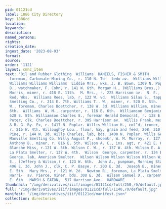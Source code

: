 ```yaml
---
pid: 01121cd
label: 1886 City Directory
key: 1886cd
location: 
keywords: 
description: 
named_persons: 
rights: 
creation_date: 
ingest_date: '2023-08-03'
format: 
source: 
order: '1121'
layout: cmhc_item
text: 'Oil and Rubber Glothing  Williams  DANIELS, FISHER & SMITH.     WIL 260 WIL  Lew,
  foreman, Carbonate Mining Co., r. 110 N. To-  ledo av.  Williams Williams Williams
  Williams Williams Williams  Liddie Mrs., wks. J. B. Bown, 1309 N. Poplar. Martin
  D., watchmaker, F. Cohn, r. 141 W. 6th. Morgan H., (Williams Bros.,) r. 131 E. 8th.
  Morris, miner, r. 418 E. 11th.  M. Mrs., r. 225 Harrison av.  N. E., lab, Harrison
  Red. Wks.  Williams Rees, lab, r. 122 W. vd.  Williams Silas S., tapper, Manville
  Smelting Co., r. 214 E. 7th. Williams T.. W., miner, r. 520 E. Sth.  Williams Walter
  W., foreman, Charles Boettcher, r. 138 W. 3d. Williams William, miner, r..211 E.
  6th.  Williams  W, M., carpenter, r. 116 E. 6th.  Williamson Benjamin, miner, r.
  628 E. 8th. Williamson Charles 8., foreman Herald Democrat, r. 138 E. 7th. Willingshoi
  Peter, clk, Charles Boettcher, r. 305 Harrison av.  Willis Frank, messenger, D.
  & R. G. Ry. Ex, r. 1417 N. Poplar. Willis William H., col’d, ironer, Vienna Laundry,
  r. 215 W. 4th. Willoughby Lou., flour, hay, grain and feed, 208, 210 and 212  *N.
  Pine, r. 144 W. 3d. Wills Charles, lab, bds. 1400 N. Poplar. Wills George, tapper,
  Manville Smelting Co. Willy August P., shoemkr, W. M. Murray, r. 127 W. 3d. Wilson
  Anthony B., miner, r. 816 E. 5th. Wilson A. C., ins. agt, r. 421 E. 6th. Wilson
  Blanche Miss, r.121 W. 5th. Wilson C. W., r. 137 W. 4th. Wilson E. A., assayer,
  La Plata Smelter, r. 137 W. 4th.  Wilson  George, carpenter, r. 134 E. 6th.  Wilson
  George, lab, American Smelter.  Wilson Wilson Wilson Wilson Wilson Wilson son Wilson  Henry
  E., (Jeffery & Wilson,) r. 123 W. 6th.  John A., pumpman, Morning Star mine, r.
  406 E. 3d. John J., clk, C. P. Basye, r. 203 E. 3d.  Joseph B., miner, bds. 626
  E. 5th.  Mary Mrs., r. 121 W. 2d.  Newton R., foreman, La Plata Smelter, r. 619
  Harri-  av. Pierce, miner, bds. 308 E. 3d.  Wilson Samuel D., carpenter, r. 4204
  E. 6th.  MARSH & EATON,  517 Harrison Ave.  HARDWARE    '
thumbnail: "/img/derivatives/iiif/images/01121cd/full/250,/0/default.jpg"
full: "/img/derivatives/iiif/images/01121cd/full/1140,/0/default.jpg"
manifest: "/img/derivatives/iiif/01121cd/manifest.json"
collection: directories
---
```

